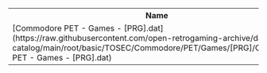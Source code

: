 <table>
<tr><th>Name</th><th>Size</th></tr>
<tr><td>[Commodore PET - Games - [PRG].dat](https://raw.githubusercontent.com/open-retrogaming-archive/dat-catalog/main/root/basic/TOSEC/Commodore/PET/Games/[PRG]/Commodore PET - Games - [PRG].dat)</td><td>35711</td></tr>
</table>
